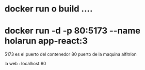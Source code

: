 # docker run o build ....

# docker run -d -p 80:5173 --name holarun app-react:3
5173 es el puerto del contenedor
80 puerto de la maquina alfitrion

la web : localhost:80